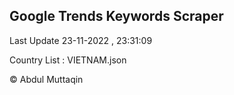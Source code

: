 

## Google Trends Keywords Scraper 
 
Last Update 23-11-2022 , 23:31:09

Country List :
VIETNAM.json



© Abdul Muttaqin 
